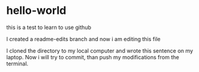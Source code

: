# hello-world
this is a test to learn to use github

I created a readme-edits branch and now i am editing this file

I cloned the directory to my local computer and wrote this sentence on my laptop.
Now i will try to commit, than push my modifications from the terminal.

